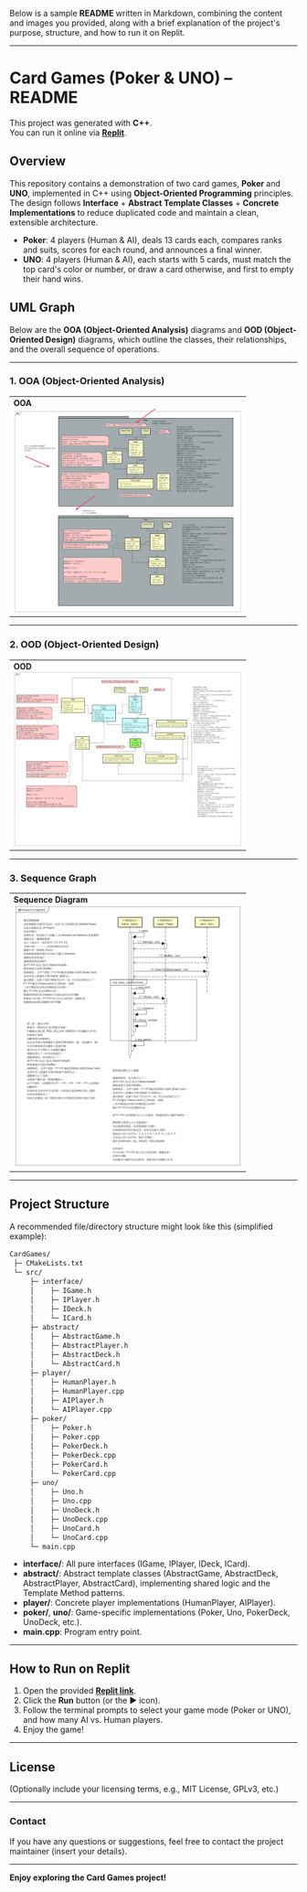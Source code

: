 Below is a sample **README** written in Markdown, combining the content and images you provided, along with a brief explanation of the project's purpose, structure, and how to run it on Replit.

---

# Card Games (Poker & UNO) – README

This project was generated with **C++**.  
You can run it online via **[Replit](https://replit.com/@as95630as/TatteredMenacingVolume)**.

## Overview

This repository contains a demonstration of two card games, **Poker** and **UNO**, implemented in C++ using **Object-Oriented Programming** principles. The design follows **Interface** + **Abstract Template Classes** + **Concrete Implementations** to reduce duplicated code and maintain a clean, extensible architecture.  

- **Poker**: 4 players (Human & AI), deals 13 cards each, compares ranks and suits, scores for each round, and announces a final winner.  
- **UNO**: 4 players (Human & AI), each starts with 5 cards, must match the top card's color or number, or draw a card otherwise, and first to empty their hand wins.

## UML Graph

Below are the **OOA (Object-Oriented Analysis)** diagrams and **OOD (Object-Oriented Design)** diagrams, which outline the classes, their relationships, and the overall sequence of operations.

---

### 1. OOA (Object-Oriented Analysis)

<table>
  <tr>
    <td>
      <strong>OOA</strong><br>
      <img src="./uml_photos/card game.png" alt="Card Game UML" width="400">
    </td>
  </tr>
</table>

---

### 2. OOD (Object-Oriented Design)

<table>
  <tr>
    <td>
      <strong>OOD</strong><br>
      <img src="./uml_photos/Poker.png" alt="Poker UML" width="400">
    </td>
  </tr>
</table>

---

### 3. Sequence Graph

<table>
  <tr>
    <td>
      <strong>Sequence Diagram</strong><br>
      <img src="./uml_photos/Sequence Diagram0.png" alt="Sequence Diagram" width="400">
    </td>
  </tr>
</table>

---

## Project Structure

A recommended file/directory structure might look like this (simplified example):

```
CardGames/
 ├─ CMakeLists.txt
 └─ src/
     ├─ interface/
     │    ├─ IGame.h
     │    ├─ IPlayer.h
     │    ├─ IDeck.h
     │    └─ ICard.h
     ├─ abstract/
     │    ├─ AbstractGame.h
     │    ├─ AbstractPlayer.h
     │    ├─ AbstractDeck.h
     │    └─ AbstractCard.h
     ├─ player/
     │    ├─ HumanPlayer.h
     │    ├─ HumanPlayer.cpp
     │    ├─ AIPlayer.h
     │    └─ AIPlayer.cpp
     ├─ poker/
     │    ├─ Poker.h
     │    ├─ Poker.cpp
     │    ├─ PokerDeck.h
     │    ├─ PokerDeck.cpp
     │    ├─ PokerCard.h
     │    └─ PokerCard.cpp
     ├─ uno/
     │    ├─ Uno.h
     │    ├─ Uno.cpp
     │    ├─ UnoDeck.h
     │    ├─ UnoDeck.cpp
     │    ├─ UnoCard.h
     │    └─ UnoCard.cpp
     └─ main.cpp
```

- **interface/**: All pure interfaces (IGame, IPlayer, IDeck, ICard).  
- **abstract/**: Abstract template classes (AbstractGame, AbstractDeck, AbstractPlayer, AbstractCard), implementing shared logic and the Template Method patterns.  
- **player/**: Concrete player implementations (HumanPlayer, AIPlayer).  
- **poker/**, **uno/**: Game-specific implementations (Poker, Uno, PokerDeck, UnoDeck, etc.).  
- **main.cpp**: Program entry point.

---

## How to Run on Replit

1. Open the provided **[Replit link](https://replit.com/@as95630as/TatteredMenacingVolume)**.  
2. Click the **Run** button (or the ▶️ icon).  
3. Follow the terminal prompts to select your game mode (Poker or UNO), and how many AI vs. Human players.  
4. Enjoy the game!

---

## License

(Optionally include your licensing terms, e.g., MIT License, GPLv3, etc.)

---

### Contact

If you have any questions or suggestions, feel free to contact the project maintainer (insert your details).

---

**Enjoy exploring the Card Games project!**
